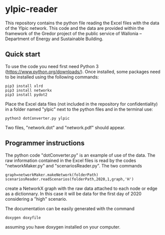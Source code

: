 # ylpic-reader

This repository contains the python file reading the Excel files with the data of the Ylpic network.
This code and the data are provided within the framework of the Gredor project of the public service of Wallonia – Department of Energy and Sustainable Building.

## Quick start
To use the code you need first need Python 3 (https://www.python.org/downloads/).
Once installed, some packages need to be installed using the following commands:

```
pip3 install xlrd
pip3 install networkx
pip3 install pydot2
```

Place the Excel data files (not included in the repository for confidentiality) in a folder named "ylpic" next to the python files and in the terminal use:

```
python3 dotConverter.py ylpic
```

Two files, "network.dot" and "network.pdf" should appear.

## Programmer instructions
The python code "dotConverter.py" is an example of use of the data.
The raw information contained in the Excel files is read by the codes "networkMaker.py" and "scenariosReader.py".
The two commands

```
graph=networkMaker.makeNetwork(folderPath)
scenariosReader.readScenarios(folderPath,2020,1,graph,'H')
```

create a NetworkX graph with the raw data attached to each node or edge as a dictionnary.
In this case it will be data for the first day of 2020 considering a "high" scenario.

The documentation can be easily generated with the command

```
doxygen doxyfile
```
assuming you have doxygen installed on your computer.
